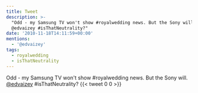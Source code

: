 ```yaml
---
title: Tweet
description: >-
  "Odd - my Samsung TV won't show #royalwedding news. But the Sony will.
  @edvaizey #isThatNeutrality?"
date: '2010-11-18T14:11:59+00:00'
mentions:
  - '@edvaizey'
tags:
  - royalwedding
  - isThatNeutrality
---
```

Odd - my Samsung TV won't show #royalwedding news. But the Sony will. [@edvaizey](https://twitter.com/@edvaizey) #isThatNeutrality?
      {{< tweet 0 0 >}}
    
